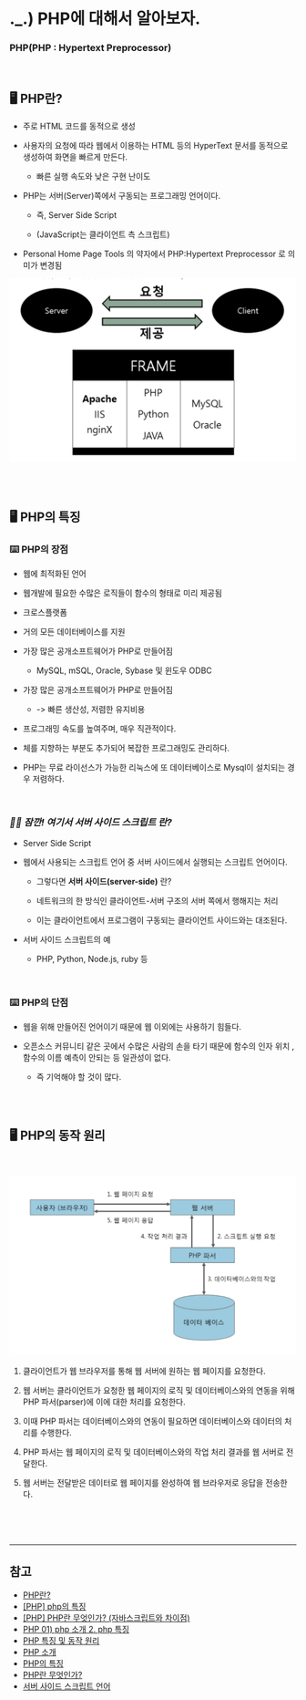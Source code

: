 # ._.) PHP에 대해서 알아보자.
### PHP(PHP : Hypertext Preprocessor)

<br/>

## 🖥 PHP란?

* 주로 HTML 코드를 동적으로 생성

* 사용자의 요청에 따라 웹에서 이용하는 HTML 등의 HyperText 문서를 동적으로 생성하여 화면을 빠르게 만든다.

    * 빠른 실행 속도와 낮은 구현 난이도

* PHP는 서버(Server)쪽에서 구동되는 프로그래밍 언어이다.

    * 즉, Server Side Script
    
    * (JavaScript는 클라이언트 측 스크립트)

* Personal Home Page Tools 의 약자에서 PHP:Hypertext Preprocessor 로 의미가 변경됨

<p align="center">
<img src="./img/php.png">
</p>

<br/><br/>

## 🖥 PHP의 특징

### ⌨️ PHP의 장점

* 웹에 최적화된 언어

* 웹개발에 필요한 수많은 로직들이 함수의 형태로 미리 제공됨

* 크로스플랫폼

* 거의 모든 데이터베이스를 지원

* 가장 많은 공개소프트웨어가 PHP로 만들어짐

    * MySQL, mSQL, Oracle, Sybase 및 윈도우 ODBC

* 가장 많은 공개소프트웨어가 PHP로 만들어짐

    * -> 빠른 생산성, 저렴한 유지비용

* 프로그래밍 속도를 높여주며, 매우 직관적이다.

* 체를 지향하는 부분도 추가되어 복잡한 프로그래밍도 관리하다.

* PHP는 무료 라이선스가 가능한 리눅스에  또 데이터베이스로 Mysql이 설치되는 경우 저렴하다.

<br/>

### _🖐🏻 잠깐! 여기서 __서버 사이드 스크립트__ 란?_

* Server Side Script

* 웹에서 사용되는 스크립트 언어 중 서버 사이드에서 실행되는 스크립트 언어이다.

    * 그렇다면 __서버 사이드(server-side)__ 란?
    
    * 네트워크의 한 방식인 클라이언트-서버 구조의 서버 쪽에서 행해지는 처리
    
    * 이는 클라이언트에서 프로그램이 구동되는 클라이언트 사이드와는 대조된다.

* 서버 사이드 스크립트의 예

    * PHP, Python, Node.js, ruby 등

<br/>

### ⌨️ PHP의 단점

* 웹을 위해 만들어진 언어이기 때문에 웹 이외에는 사용하기 힘들다.

* 오픈소스 커뮤니티 같은 곳에서 수많은 사람의 손을 타기 때문에 함수의 인자 위치 , 함수의 이름 예측이 안되는 등 일관성이 없다.

    * 즉 기억해야 할 것이 많다.

<br/><br/>

## 🖥 PHP의 동작 원리

<br/>

<p align="center">
<img src="./img/php working system.png">
</p>

1.  클라이언트가 웹 브라우저를 통해 웹 서버에 원하는 웹 페이지를 요청한다.

2. 웹 서버는 클라이언트가 요청한 웹 페이지의 로직 및 데이터베이스와의 연동을 위해 PHP 파서(parser)에 이에 대한 처리를 요청한다.

3. 이때 PHP 파서는 데이터베이스와의 연동이 필요하면 데이터베이스와 데이터의 처리를 수행한다.

4. PHP 파서는 웹 페이지의 로직 및 데이터베이스와의 작업 처리 결과를 웹 서버로 전달한다.

5. 웹 서버는 전달받은 데이터로 웹 페이지를 완성하여 웹 브라우저로 응답을 전송한다.

<br/><br/><br/>
*** 

## 참고
* [PHP란?](https://jeongchul.tistory.com/324)
* [[PHP] php의 특징](https://nevertrustbrutus.tistory.com/290)
* [[PHP] PHP란 무엇인가? (자바스크립트와 차이점)](https://choseongho93.tistory.com/61)
* [PHP 01) php 소개 2. php 특징](https://psklog.tistory.com/117)
* [PHP 특징 및 동작 원리](https://junnykorea.tistory.com/214)
* [PHP 소개](http://www.tcpschool.com/php/php_intro_intro)
* [PHP의 특징](https://devsnote.com/writings/183)
* [PHP란 무엇인가?](https://server-talk.tistory.com/25)
* [서버 사이드 스크립트 언어](https://ko.wikipedia.org/wiki/서버_사이드_스크립트_언어)